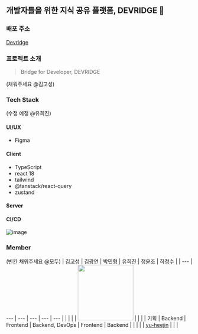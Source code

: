 ## 개발자들을 위한 지식 공유 플랫폼, DEVRIDGE 🌁

### 배포 주소
[Devridge](https://devridge-client.vercel.app/)

### 프로젝트 소개
> Bridge for Developer, DEVRIDGE
>
(채워주세요 @김고성)
### Tech Stack
(수정 예정 @유희진)

#### UI/UX
- Figma

#### Client
- TypeScript
- react 18
- tailwind
- @tanstack/react-query
- zustand

#### Server

#### CI/CD

![image](https://github.com/devridge-team-project/.github/assets/96467030/876dd0ee-cb45-40d2-a977-51e4f1fd702a)

### Member
(빈칸 채워주세요 @모두)
| 김고성 | 김광연 | 박민형 | 유희진 | 정윤조 | 하정수 |
| --- | --- | --- | --- | --- | --- |
|  |  |  | <img width="150px" src="https://avatars.githubusercontent.com/u/96467030?v=4" /> |  |  |
| 기획 | Backend | Frontend | Backend, DevOps | Frontend | Backend |
|  |  |  | [yu-heejin](https://github.com/yu-heejin) |  |  |
